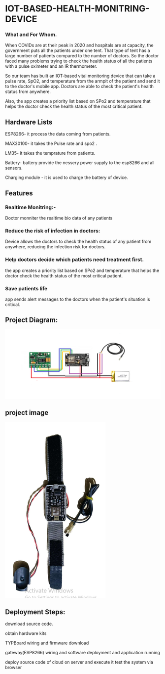 # IOT-BASED-HEALTH-MONITRING-DEVICE
### What and For Whom.

When COVIDs are at their peak in 2020 and hospitals are at capacity, the government puts all the patients under one tent. That type of tent has a large number of patients compared to the number of doctors. So the doctor faced many problems trying to check the health status of all the patients with a pulse oximeter and an IR thermometer.

So our team has built an IOT-based vital monitoring device that can take a pulse rate, SpO2, and temperature from the armpit of the patient and send it to the doctor's mobile app. Doctors are able to check the patient's health status from anywhere.

Also, the app creates a priority list based on SPo2 and temperature that helps the doctor check the health status of the most critical patient.

## Hardware Lists
ESP8266- it process the data coming from patients.

MAX30100- it takes the Pulse rate and spo2 .

LM35- it takes the temprature from patients.

Battery- battery provide the nessery power supply to the esp8266 and all sensors.

Charging module - it is used to charge the battery of device.

## Features
### Realtime Monitring:- 
Doctor monniter the realtime bio data of any patients
### Reduce the risk of infection in doctors:
Device allows the doctors to check the health status of any patient from anywhere, reducing the infection risk for doctors.
### Help doctors decide which patients need treatment first.
the app creates a priority list based on SPo2 and temperature that helps the doctor check the health status of the most critical patient.
### Save patients life  
app sends alert messages to the doctors when the patient's situation is critical.

## Project Diagram: 
![project diagram](https://github.com/RRaushan322/IOT-BASED-HEALTH-MONITRING-DEVICE/blob/main/vital.png)

## project image
![project image](https://github.com/RRaushan322/IOT-BASED-HEALTH-MONITRING-DEVICE/blob/main/Screenshot%20(17).png)
## Deployment Steps:
download source code.

obtain hardware kits

TYPBoard wiring and firmware download

gateway(ESP8266) wiring and software deployment and application running

deploy source code of cloud on server and execute it
test the system via browser
